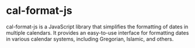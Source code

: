 # cal-format-js
cal-format-js is a JavaScript library that simplifies the formatting of dates in multiple calendars. It provides an easy-to-use interface for formatting dates in various calendar systems, including Gregorian, Islamic, and others.
